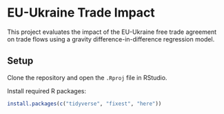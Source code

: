 # EU-Ukraine Trade Impact

This project evaluates the impact of the EU-Ukraine free trade agreement on trade flows using a gravity difference-in-difference regression model.

## Setup
Clone the repository and open the `.Rproj` file in RStudio.

Install required R packages:
```r
install.packages(c("tidyverse", "fixest", "here"))